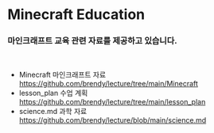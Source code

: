 # Minecraft Education
### 마인크래프트 교육 관련 자료를 제공하고 있습니다.

<br/>

- Minecraft 마인크래프트 자료 https://github.com/brendy/lecture/tree/main/Minecraft
- lesson_plan 수업 계획 https://github.com/brendy/lecture/tree/main/lesson_plan
- science.md 과학 자료 https://github.com/brendy/lecture/blob/main/science.md
